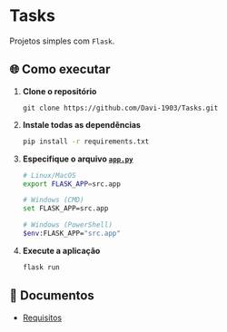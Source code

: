 # Tasks

Projetos simples com `Flask`.

## 🌐 Como executar

1. **Clone o repositório**

    ```git
    git clone https://github.com/Davi-1903/Tasks.git
    ```

2. **Instale todas as dependências**

    ```sh
    pip install -r requirements.txt
    ```

3. **Especifique o arquivo [`app.py`](src/app.py)**

    ```sh
    # Linux/MacOS
    export FLASK_APP=src.app

    # Windows (CMD)
    set FLASK_APP=src.app

    # Windows (PowerShell)
    $env:FLASK_APP="src.app"
    ```

4. **Execute a aplicação**

    ```sh
    flask run
    ```

## 📄 Documentos

- [Requisitos](docs/requisitos.md)
